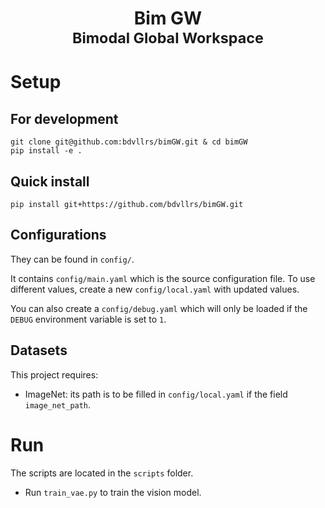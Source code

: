 <div align="center">
    <h1>Bim GW<br><small>Bimodal Global Workspace</small></h1>
</div>

# Setup
## For development
```
git clone git@github.com:bdvllrs/bimGW.git & cd bimGW
pip install -e .
```

## Quick install
```
pip install git+https://github.com/bdvllrs/bimGW.git
```

## Configurations
They can be found in `config/`.

It contains `config/main.yaml` which is the source configuration file. To use different values, 
create a new `config/local.yaml` with updated values.

You can also create a `config/debug.yaml` which will only be loaded if the `DEBUG` environment
variable is set to `1`.

## Datasets
This project requires:
- ImageNet: its path is to be filled in `config/local.yaml` if the field `image_net_path`.

# Run
The scripts are located in the `scripts` folder.
- Run `train_vae.py` to train the vision model.
